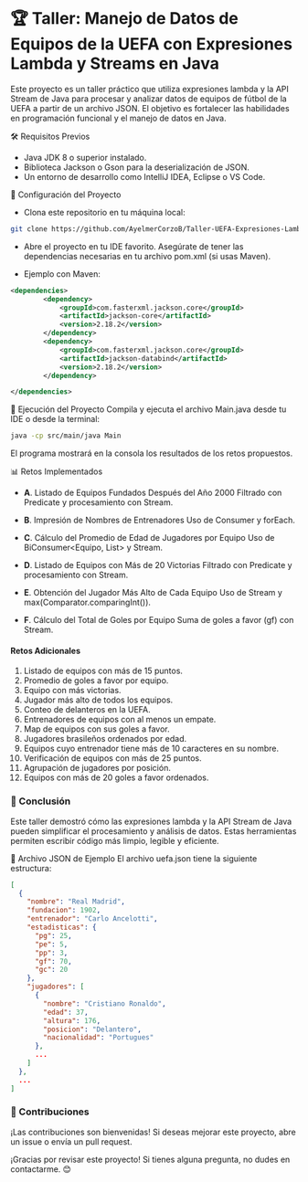 # 🏆 Taller: Manejo de Datos de Equipos de la UEFA con Expresiones Lambda y Streams en Java
Este proyecto es un taller práctico que utiliza expresiones lambda y la API Stream de Java para procesar y analizar datos de equipos de fútbol de la UEFA a partir de un archivo JSON. El objetivo es fortalecer las habilidades en programación funcional y el manejo de datos en Java.

🛠️ Requisitos Previos
- Java JDK 8 o superior instalado.
- Biblioteca Jackson o Gson para la deserialización de JSON.
- Un entorno de desarrollo como IntelliJ IDEA, Eclipse o VS Code.

🚀 Configuración del Proyecto
- Clona este repositorio en tu máquina local:
````bash
git clone https://github.com/AyelmerCorzoB/Taller-UEFA-Expresiones-Lambda-y-Stream_Api.git
````
- Abre el proyecto en tu IDE favorito.
Asegúrate de tener las dependencias necesarias en tu archivo pom.xml (si usas Maven).

- Ejemplo con Maven:

````xml
<dependencies>
        <dependency>
            <groupId>com.fasterxml.jackson.core</groupId>
            <artifactId>jackson-core</artifactId>
            <version>2.18.2</version>
        </dependency>
        <dependency>
            <groupId>com.fasterxml.jackson.core</groupId>
            <artifactId>jackson-databind</artifactId>
            <version>2.18.2</version>
        </dependency>

</dependencies>
````

🏁 Ejecución del Proyecto
Compila y ejecuta el archivo Main.java desde tu IDE o desde la terminal:
````bash
java -cp src/main/java Main
````
El programa mostrará en la consola los resultados de los retos propuestos.

📊 Retos Implementados
- **A**. Listado de Equipos Fundados Después del Año 2000
Filtrado con Predicate<Equipo> y procesamiento con Stream.

- **B**. Impresión de Nombres de Entrenadores
Uso de Consumer<Equipo> y forEach.

- **C**. Cálculo del Promedio de Edad de Jugadores por Equipo
Uso de BiConsumer<Equipo, List<Jugador>> y Stream.

- **D**. Listado de Equipos con Más de 20 Victorias
Filtrado con Predicate<Equipo> y procesamiento con Stream.

- **E**. Obtención del Jugador Más Alto de Cada Equipo
Uso de Stream y max(Comparator.comparingInt()).

- **F**. Cálculo del Total de Goles por Equipo
Suma de goles a favor (gf) con Stream.

#### Retos Adicionales
1. Listado de equipos con más de 15 puntos.
2. Promedio de goles a favor por equipo.
3. Equipo con más victorias.
4. Jugador más alto de todos los equipos.
5. Conteo de delanteros en la UEFA.
6. Entrenadores de equipos con al menos un empate.
7. Map de equipos con sus goles a favor.
8. Jugadores brasileños ordenados por edad.
9. Equipos cuyo entrenador tiene más de 10 caracteres en su nombre.
10. Verificación de equipos con más de 25 puntos.
11. Agrupación de jugadores por posición.
12. Equipos con más de 20 goles a favor ordenados.

### 📝 Conclusión
Este taller demostró cómo las expresiones lambda y la API Stream de Java pueden simplificar el procesamiento y análisis de datos. Estas herramientas permiten escribir código más limpio, legible y eficiente.

📂 Archivo JSON de Ejemplo
El archivo uefa.json tiene la siguiente estructura:

````json
[
  {
    "nombre": "Real Madrid",
    "fundacion": 1902,
    "entrenador": "Carlo Ancelotti",
    "estadisticas": {
      "pg": 25,
      "pe": 5,
      "pp": 3,
      "gf": 70,
      "gc": 20
    },
    "jugadores": [
      {
        "nombre": "Cristiano Ronaldo",
        "edad": 37,
        "altura": 176,
        "posicion": "Delantero",
        "nacionalidad": "Portugues"
      },
      ...
    ]
  },
  ...
]
````

### 🙌 Contribuciones
¡Las contribuciones son bienvenidas! Si deseas mejorar este proyecto, abre un issue o envía un pull request.

¡Gracias por revisar este proyecto! Si tienes alguna pregunta, no dudes en contactarme. 😊
